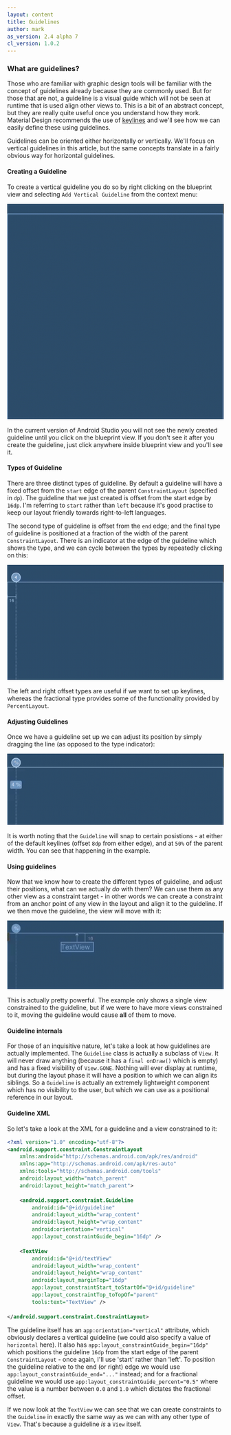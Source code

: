 ```yaml
---
layout: content
title: Guidelines
author: mark
as_version: 2.4 alpha 7
cl_version: 1.0.2
---
```

### What are guidelines?
Those who are familiar with graphic design tools will be familiar with the concept of guidelines already because they are commonly used. But for those that are not, a guideline is a visual guide which will not be seen at runtime that is used align other views to. This is a bit of an abstract concept, but they are really quite useful once you understand how they work. Material Design recommends the use of [keylines](https://material.io/guidelines/layout/metrics-keylines.html#metrics-keylines-keylines-spacing) and we'll see how we can easily define these using guidelines.

Guidelines can be oriented either horizontally or vertically. We'll focus on vertical guidelines in this article, but the same concepts translate in a fairly obvious way for horizontal guidelines.

#### Creating a Guideline
To create a vertical guideline you do so by right clicking on the blueprint view and selecting `Add Vertical Guideline` from the context menu:

![Create Guideline](../assets/images/basics/guideline_create.gif)

In the current version of Android Studio you will not see the newly created guideline until you click on the blueprint view. If you don't see it after you create the guideline, just click anywhere inside blueprint view and you'll see it.

#### Types of Guideline

There are three distinct types of guideline. By default a guideline will have a fixed offset from the `start` edge of the parent `ConstraintLayout` (specified in `dp`). The guideline that we just created is offset from the start edge by `16dp`. I'm referring to `start` rather than `left` because it's good practise to keep our layout friendly towards right-to-left languages. 

The second type of guideline is offset from the `end` edge; and the final type of guideline is positioned at a fraction of the width of the parent `ConstraintLayout`. There is an indicator at the edge of the guideline which shows the type, and we can cycle between the types by repeatedly clicking on this:

![Cycle Guideline Types](../assets/images/basics/guideline_cycle.gif)

The left and right offset types are useful if we want to set up keylines, whereas the fractional type provides some of the functionality provided by `PercentLayout`.

#### Adjusting Guidelines

Once we have a guideline set up we can adjust its position by simply dragging the line (as opposed to the type indicator):

![Position Guideline](../assets/images/basics/guideline_position.gif)

It is worth noting that the `Guideline` will snap to certain posistions - at either of the default keylines (offset `8dp` from either edge), and at `50%` of the parent width. You can see that happening in the example.

#### Using guidelines

Now that we know how to create the different types of guideline, and adjust their positions, what can we actually _do_ with them? We can use them as any other view as a constraint target - in other words we can create a constraint from an anchor point of any view in the layout and align it to the guideline. If we then move the guideline, the view will move with it:

![Guideline Constraints](../assets/images/basics/guideline_constraints.gif)

This is actually pretty powerful. The example only shows a single view constrained to the guideline, but if we were to have more views constrained to it, moving the guideline would cause **all** of them to move.

#### Guideline internals
For those of an inquisitive nature, let's take a look at how guidelines are actually implemented. The `Guideline` class is actually a subclass of `View`. It will never draw anything (because it has a `final onDraw()` which is empty) and has a fixed visibility of `View.GONE`. Nothing will ever display at runtime, but during the layout phase it will have a position to which we can align its siblings. So a `Guideline` is actually an extremely lightweight component which has no visibility to the user, but which we can use as a positional reference in our layout.

#### Guideline XML

So let's take a look at the XML for a guideline and a view constrained to it:

```xml
<?xml version="1.0" encoding="utf-8"?>
<android.support.constraint.ConstraintLayout
    xmlns:android="http://schemas.android.com/apk/res/android"
    xmlns:app="http://schemas.android.com/apk/res-auto"
    xmlns:tools="http://schemas.android.com/tools"
    android:layout_width="match_parent"
    android:layout_height="match_parent">

    <android.support.constraint.Guideline
        android:id="@+id/guideline"
        android:layout_width="wrap_content"
        android:layout_height="wrap_content"
        android:orientation="vertical"
        app:layout_constraintGuide_begin="16dp" />

    <TextView
        android:id="@+id/textView"
        android:layout_width="wrap_content"
        android:layout_height="wrap_content"
        android:layout_marginTop="16dp"
        app:layout_constraintStart_toStartOf="@+id/guideline"
        app:layout_constraintTop_toTopOf="parent"
        tools:text="TextView" />

</android.support.constraint.ConstraintLayout>
```

The guideline itself has an `app:orientation="vertical"` attribute, which obviously declares a vertical guideline (we could also specify a value of `horizontal` here). It also has `app:layout_constraintGuide_begin="16dp"` which positions the guideline `16dp` from the start edge of the parent `ConstraintLayout` - once again, I'll use 'start' rather than 'left'. To position the guideline relative to the end (or right) edge we would use `app:layout_constraintGuide_end="..."` instead; and for a fractional guideline we would use `app:layout_constraintGuide_percent="0.5"` where the value is a number between `0.0` and `1.0` which dictates the fractional offset.

If we now look at the `TextView` we can see that we can create constraints to the `Guideline` in exactly the same way as we can with any other type of `View`. That's because a guideline _is_ a `View` itself.
